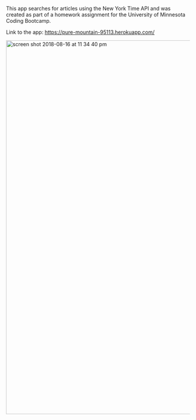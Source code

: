 This app searches for articles using the New York Time API and was created as part of a homework assignment for the University of Minnesota Coding Bootcamp.

Link to the app: https://pure-mountain-95113.herokuapp.com/

<img width="1024" alt="screen shot 2018-08-16 at 11 34 40 pm" src="https://user-images.githubusercontent.com/35227935/44247910-38410700-a1ad-11e8-9426-1d079a78e38d.png">
